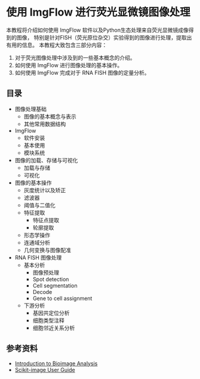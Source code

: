 # 使用 ImgFlow 进行荧光显微镜图像处理

本教程将介绍如何使用 ImgFlow 软件以及Python生态处理来自荧光显微镜成像得到的图像，
特别是针对FISH（荧光原位杂交）实验得到的图像进行处理，提取出有用的信息。
本教程大致包含三部分内容：

1. 对于荧光图像处理中涉及到的一些基本概念的介绍。
2. 如何使用 ImgFlow 进行图像处理的基本操作。
3. 如何使用 ImgFlow 完成对于 RNA FISH 图像的定量分析。

## 目录

- 图像处理基础
    - 图像的基本概念与表示
    - 其他常用数据结构
- ImgFlow
    - 软件安装
    - 基本使用
    - 模块系统
- 图像的加载、存储与可视化
    - 加载与存储
    - 可视化
- 图像的基本操作
    - 灰度统计以及矫正
    - 滤波器
    - 阈值与二值化
    - 特征提取
        - 特征点提取
        - 轮廓提取
    - 形态学操作
    - 连通域分析
    - 几何变换与图像配准
- RNA FISH 图像处理
    - 基本分析
        - 图像预处理
        - Spot detection
        - Cell segmentation
        - Decode
        - Gene to cell assignment
    - 下游分析
        - 基因共定位分析
        - 细胞类型注释
        - 细胞邻近关系分析


## 参考资料

+ [Introduction to Bioimage Analysis](https://bioimagebook.github.io/index.html)
+ [Scikit-image User Guide](https://scikit-image.org/docs/stable/user_guide/index.html)

